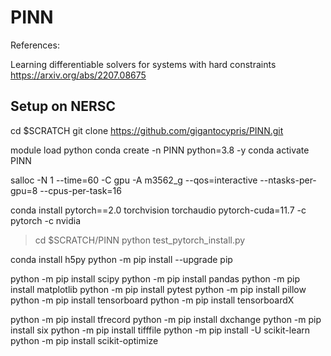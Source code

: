 # PINN

References:

Learning differentiable solvers for systems with hard constraints
https://arxiv.org/abs/2207.08675

## Setup on NERSC

cd $SCRATCH
git clone https://github.com/gigantocypris/PINN.git

module load python
conda create -n PINN python=3.8 -y
conda activate PINN

salloc -N 1 --time=60 -C gpu -A m3562_g --qos=interactive --ntasks-per-gpu=8 --cpus-per-task=16

conda install pytorch==2.0 torchvision torchaudio pytorch-cuda=11.7 -c pytorch -c nvidia

> cd $SCRATCH/PINN
> python test_pytorch_install.py

conda install h5py
python -m pip install --upgrade pip

python -m pip install scipy
python -m pip install pandas
python -m pip install matplotlib
python -m pip install pytest
python -m pip install pillow
python -m pip install tensorboard
python -m pip install tensorboardX

python -m pip install tfrecord
python -m pip install dxchange
python -m pip install six
python -m pip install tifffile
python -m pip install -U scikit-learn
python -m pip install scikit-optimize





